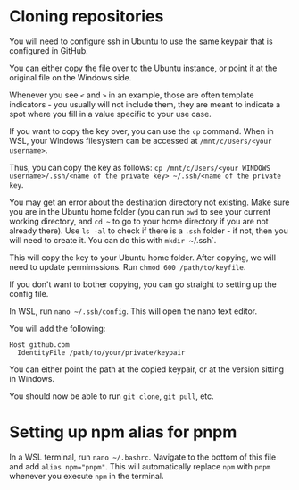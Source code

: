 # Cloning repositories

You will need to configure ssh in Ubuntu to use the same keypair that is configured in GitHub.

You can either copy the file over to the Ubuntu instance, or point it at the original file on the Windows side.

Whenever you see `<` and `>` in an example, those are often template indicators - you usually will not include them, they are meant to indicate a spot where you fill in a value specific to your use case.

If you want to copy the key over, you can use the `cp` command. When in WSL, your Windows filesystem can be accessed at `/mnt/c/Users/<your username>`.

Thus, you can copy the key as follows: `cp /mnt/c/Users/<your WINDOWS username>/.ssh/<name of the private key> ~/.ssh/<name of the private key`.

You may get an error about the destination directory not existing. Make sure you are in the Ubuntu home folder (you can run `pwd` to see your current working directory, and `cd ~` to go to your home directory if you are not already there). Use `ls -al` to check if there is a `.ssh` folder - if not, then you will need to create it. You can do this with `mkdir `~/.ssh`.

This will copy the key to your Ubuntu home folder. After copying, we will need to update permimssions. Run `chmod 600 /path/to/keyfile`.

If you don't want to bother copying, you can go straight to setting up the config file.

In WSL, run `nano ~/.ssh/config`. This will open the nano text editor. 

You will add the following:
```
Host github.com
  IdentityFile /path/to/your/private/keypair
```
You can either point the path at the copied keypair, or at the version sitting in Windows. 

You should now be able to run `git clone`, `git pull`, etc. 

# Setting up npm alias for pnpm

In a WSL terminal, run `nano ~/.bashrc`. Navigate to the bottom of this file and add `alias npm="pnpm"`. This will automatically replace `npm` with `pnpm` whenever you execute `npm` in the terminal.

